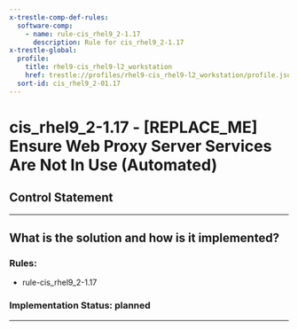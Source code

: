 ```yaml
---
x-trestle-comp-def-rules:
  software-comp:
    - name: rule-cis_rhel9_2-1.17
      description: Rule for cis_rhel9_2-1.17
x-trestle-global:
  profile:
    title: rhel9-cis_rhel9-l2_workstation
    href: trestle://profiles/rhel9-cis_rhel9-l2_workstation/profile.json
  sort-id: cis_rhel9_2-01.17
---
```


# cis_rhel9_2-1.17 - \[REPLACE_ME\] Ensure Web Proxy Server Services Are Not In Use (Automated)

## Control Statement

______________________________________________________________________

## What is the solution and how is it implemented?

<!-- For implementation status enter one of: implemented, partial, planned, alternative, not-applicable -->

<!-- Note that the list of rules under ### Rules: is read-only and changes will not be captured after assembly to JSON -->

<!-- Add control implementation description here for control: cis_rhel9_2-1.17 -->

### Rules:

  - rule-cis_rhel9_2-1.17

### Implementation Status: planned

______________________________________________________________________

